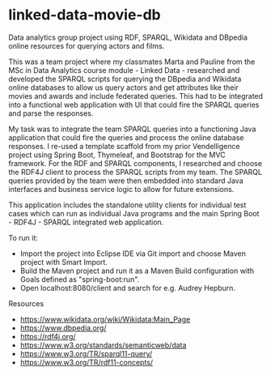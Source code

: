 # linked-data-movie-db
Data analytics group project using RDF, SPARQL, Wikidata and DBpedia online resources for querying actors and films.

This was a team project where my classmates Marta and Pauline from the MSc in Data Analytics course module - Linked Data - researched and developed the SPARQL scripts for querying the DBpedia and Wikidata online databases to allow us query actors and get attributes like their movies and awards and include federated queries. This had to be integrated into a functional web application with UI that could fire the SPARQL queries and parse the responses.

My task was to integrate the team SPARQL queries into a functioning Java application that could fire the queries and process the online database responses. I re-used a template scaffold from my prior Vendelligence project using Spring Boot, Thymeleaf, and Bootstrap for the MVC framework. For the RDF and SPARQL components, I researched and choose the RDF4J client to process the SPARQL scripts from my team. The SPARQL queries provided by the team were then embedded into standard Java interfaces and business service logic to allow for future extensions.

This application includes the standalone utility clients for individual test cases which can run as individual Java programs and the main Spring Boot - RDF4J - SPARQL integrated web application.

To run it:
- Import the project into Eclipse IDE via Git import and choose Maven project with Smart Import. 
- Build the Maven project and run it as a Maven Build configuration with Goals defined as "spring-boot:run".
- Open localhost:8080/client and search for e.g. Audrey Hepburn.

Resources
- https://www.wikidata.org/wiki/Wikidata:Main_Page
- https://www.dbpedia.org/
- https://rdf4j.org/
- https://www.w3.org/standards/semanticweb/data
- https://www.w3.org/TR/sparql11-query/
- https://www.w3.org/TR/rdf11-concepts/

